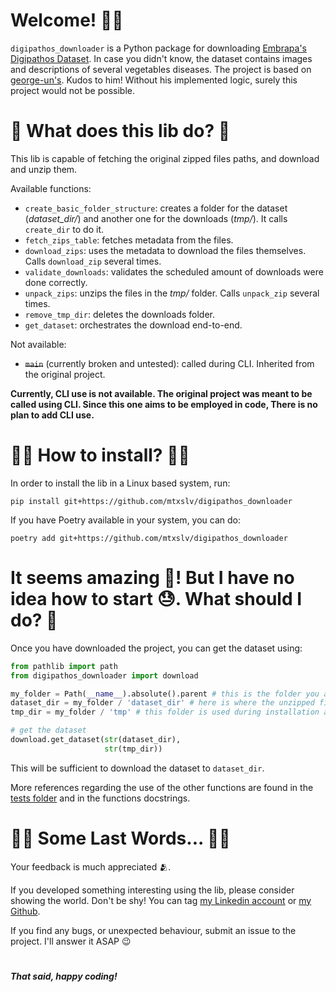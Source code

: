 # Welcome! 👋👋

`digipathos_downloader` is a Python package for downloading [Embrapa's Digipathos Dataset](https://www.digipathos-rep.cnptia.embrapa.br/). In case you didn't know, the dataset contains images and descriptions of several vegetables diseases. The project is based on [george-un's](https://github.com/georg-un/digipathos-plant-disease-img-db-downloader). Kudos to him! Without his implemented logic, surely this project would not be possible.

# 🤔 What does this lib do? 🤔

This lib is capable of fetching the original zipped files paths, and download and unzip them.

Available functions:
- `create_basic_folder_structure`: creates a folder for the dataset (*dataset_dir/*) and another one for the downloads (_tmp/_). It calls `create_dir` to do it.
- `fetch_zips_table`: fetches metadata from the files.
- `download_zips`: uses the metadata to download the files themselves. Calls `download_zip` several times.
- `validate_downloads`: validates the scheduled amount of downloads were done correctly.
- `unpack_zips`: unzips the files in the _tmp/_ folder. Calls `unpack_zip` several times.
- `remove_tmp_dir`: deletes the downloads folder.
- `get_dataset`: orchestrates the download end-to-end.

Not available:
- ~~`main`~~ (currently broken and untested): called during CLI. Inherited from the original project.

**Currently, CLI use is not available. The original project was meant to be called using CLI. Since this one aims to be employed in code, There is no plan to add CLI use.**

#  👩‍💻 How to install? 👨‍💻

In order to install the lib in a Linux based system, run:

```shell
pip install git+https://github.com/mtxslv/digipathos_downloader
```

If you have Poetry available in your system, you can do:

```shell
poetry add git+https://github.com/mtxslv/digipathos_downloader
```

# It seems amazing 🤩! But I have no idea how to start 😓. What should I do? 🧐

Once you have downloaded the project, you can get the dataset using:

```python
from pathlib import path
from digipathos_downloader import download

my_folder = Path(__name__).absolute().parent # this is the folder you are in
dataset_dir = my_folder / 'dataset_dir' # here is where the unzipped files will be 
tmp_dir = my_folder / 'tmp' # this folder is used during installation and deleted once it is over

# get the dataset
download.get_dataset(str(dataset_dir),
                     str(tmp_dir))
```

This will be sufficient to download the dataset to ```dataset_dir```.

More references regarding the use of the other functions are found in the [tests folder](./tests/) and in the functions docstrings.

# ✍🏼 Some Last Words... ✍🏼

Your feedback is much appreciated 🫂.

If you developed something interesting using the lib, please consider showing the world. Don't be shy! You can tag [my Linkedin account](https://www.linkedin.com/in/mateus-assis-013a46140/) or [my Github](https://github.com/mtxslv/).

If you find any bugs, or unexpected behaviour, submit an issue to the project. I'll answer it ASAP 😉

#
**_That said, happy coding!_**